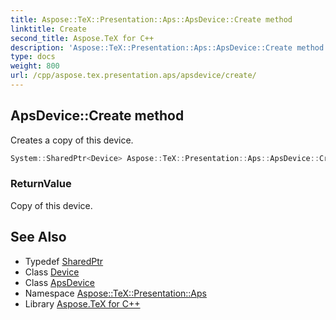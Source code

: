 ```yaml
---
title: Aspose::TeX::Presentation::Aps::ApsDevice::Create method
linktitle: Create
second_title: Aspose.TeX for C++
description: 'Aspose::TeX::Presentation::Aps::ApsDevice::Create method. Creates a copy of this device in C++.'
type: docs
weight: 800
url: /cpp/aspose.tex.presentation.aps/apsdevice/create/
---
```

## ApsDevice::Create method


Creates a copy of this device.

```cpp
System::SharedPtr<Device> Aspose::TeX::Presentation::Aps::ApsDevice::Create() override
```


### ReturnValue

Copy of this device.

## See Also

* Typedef [SharedPtr](../../../system/sharedptr/)
* Class [Device](../../../aspose.tex.presentation/device/)
* Class [ApsDevice](../)
* Namespace [Aspose::TeX::Presentation::Aps](../../)
* Library [Aspose.TeX for C++](../../../)
